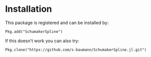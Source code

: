 
<a id='Installation-1'></a>

# Installation


This package is registered and can be installed by:

`Pkg.add("SchumakerSpline")`

If this doesn't work you can also try:

`Pkg.clone("https://github.com/s-baumann/SchumakerSpline.jl.git")`
